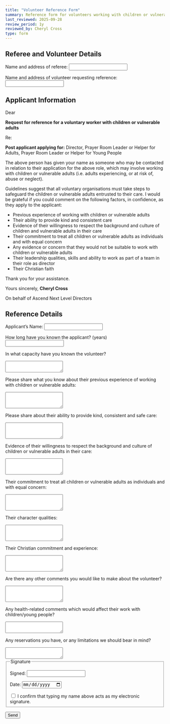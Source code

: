 ```yaml
---
title: "Volunteer Reference Form"
summary: Reference form for volunteers working with children or vulnerable adults
last_reviewed: 2025-09-28
review_period: 1y
reviewed_by: Cheryl Cross
type: form
---
```


<form 
  name="{{< getPageTitle >}}" 
  class="verified-form"
  data-netlify="true"
  netlify
>

<input type="hidden" name="form-name" value="volunteer-reference">

<!-- Honeypot field -->
<p style="display:none">
  <label>Don’t fill this out: <input name="bot-field"></label>
</p>

<h2>Referee and Volunteer Details</h2>

<label for="referee_name_address" class="required">Name and address of referee:</label>
<input class="address" type="text" id="referee_name_address" name="referee_name_address" required>

<label for="volunteer_name_address" class="required">Name and address of volunteer requesting reference:</label>
<input class="address" type="text" id="volunteer_name_address" name="volunteer_name_address" required>

<h2>Applicant Information</h2>

<p>Dear</p>
<p><strong>Request for reference for a voluntary worker with children or vulnerable adults</strong></p>
<p>Re:</p>
<p><strong>Post applicant applying for:</strong> Director, Prayer Room Leader or Helper for Adults, Prayer Room Leader or Helper for Young People</p>

<p>
  The above person has given your name as someone who may be contacted in relation to their application for the above role, 
  which may involve working with children or vulnerable adults (i.e. adults experiencing, or at risk of, abuse or neglect).
</p>

<p>
  Guidelines suggest that all voluntary organisations must take steps to safeguard the children or vulnerable adults entrusted to their care. 
  I would be grateful if you could comment on the following factors, in confidence, as they apply to the applicant:
</p>

<ul>
  <li>Previous experience of working with children or vulnerable adults</li>
  <li>Their ability to provide kind and consistent care</li>
  <li>Evidence of their willingness to respect the background and culture of children and vulnerable adults in their care</li>
  <li>Their commitment to treat all children or vulnerable adults as individuals and with equal concern</li>
  <li>Any evidence or concern that they would not be suitable to work with children or vulnerable adults</li>
  <li>Their leadership qualities, skills and ability to work as part of a team in their role as director</li>
  <li>Their Christian faith</li>
</ul>

<p>Thank you for your assistance.</p>
<p>Yours sincerely, <strong>Cheryl Cross</strong></p>
<p>On behalf of Ascend Next Level Directors</p>

<h2>Reference Details</h2>

<label for="applicant_name" class="required">Applicant’s Name:</label>
<input class="short-input" type="text" id="applicant_name" name="applicant_name" required>

<label for="years_known" class="required">How long have you known the applicant? (years)</label>
<input class="short-input" type="number" id="years_known" name="years_known" min="0" required>

<label for="capacity_known" class="required">In what capacity have you known the volunteer?</label>
<textarea id="capacity_known" name="capacity_known" rows="2" required></textarea>

<label for="experience" class="required">Please share what you know about their previous experience of working with children or vulnerable adults:</label>
<textarea id="experience" name="experience" rows="3" required></textarea>

<label for="care_ability" class="required">Please share about their ability to provide kind, consistent and safe care:</label>
<textarea id="care_ability" name="care_ability" rows="3" required></textarea>

<label for="respect_culture" class="required">Evidence of their willingness to respect the background and culture of children or vulnerable adults in their care:</label>
<textarea id="respect_culture" name="respect_culture" rows="3" required></textarea>

<label for="equal_concern" class="required">Their commitment to treat all children or vulnerable adults as individuals and with equal concern:</label>
<textarea id="equal_concern" name="equal_concern" rows="3" required></textarea>

<label for="character_qualities">Their character qualities:</label>
<textarea id="character_qualities" name="character_qualities" rows="3"></textarea>

<label for="christian_commitment">Their Christian commitment and experience:</label>
<textarea id="christian_commitment" name="christian_commitment" rows="3"></textarea>

<label for="other_comments">Are there any other comments you would like to make about the volunteer?</label>
<textarea id="other_comments" name="other_comments" rows="3"></textarea>

<label for="health_comments">Any health-related comments which would affect their work with children/young people?</label>
<textarea id="health_comments" name="health_comments" rows="2"></textarea>

<label for="limitations">Any reservations you have, or any limitations we should bear in mind?</label>
<textarea id="limitations" name="limitations" rows="2"></textarea>

<fieldset>
  <legend>Signature</legend>

  <label for="RefereeName" class="required">Signed:</label>
  <input type="text" id="RefereeName" name="referee_name" class="short-input" required>

  <label for="RefereeDate" class="required">Date:</label>
  <input type="date" id="RefereeDate" name="referee_date" class="short-input autofill-today" required>

  <label class="checkbox-inline required">
    <input type="checkbox" name="RefereeSignatureConfirm" required>
    I confirm that typing my name above acts as my electronic signature.
  </label>
</fieldset>

<button type="submit">Send</button>

</form>
